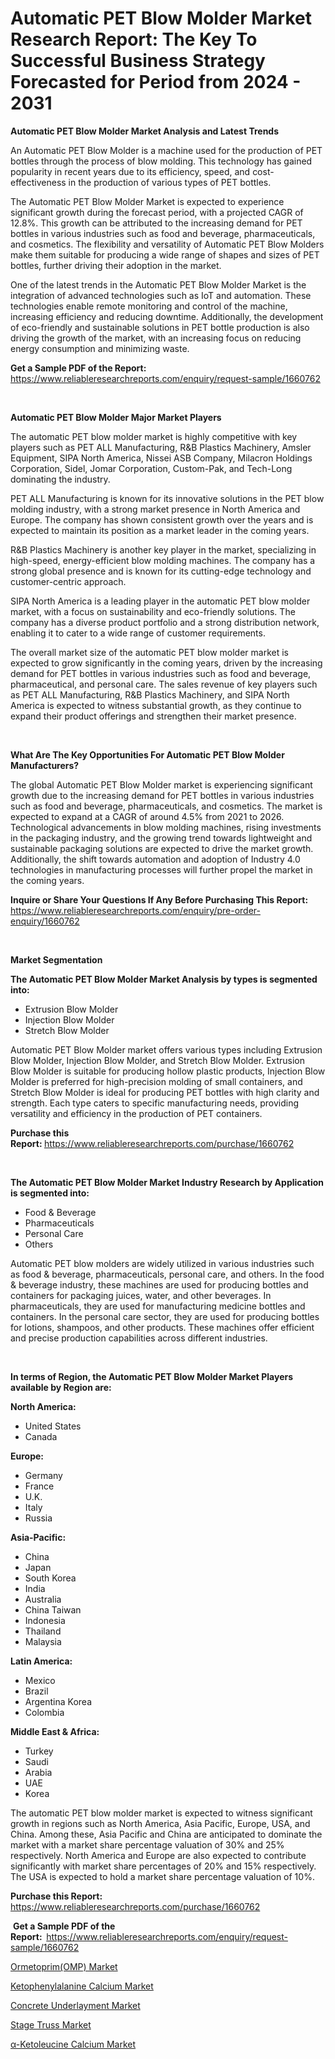 <p><h1>Automatic PET Blow Molder Market Research Report: The Key To Successful Business Strategy Forecasted for Period from 2024 - 2031</h1></p><p><strong>Automatic PET Blow Molder Market Analysis and Latest Trends</strong></p>
<p><p>An Automatic PET Blow Molder is a machine used for the production of PET bottles through the process of blow molding. This technology has gained popularity in recent years due to its efficiency, speed, and cost-effectiveness in the production of various types of PET bottles.</p><p>The Automatic PET Blow Molder Market is expected to experience significant growth during the forecast period, with a projected CAGR of 12.8%. This growth can be attributed to the increasing demand for PET bottles in various industries such as food and beverage, pharmaceuticals, and cosmetics. The flexibility and versatility of Automatic PET Blow Molders make them suitable for producing a wide range of shapes and sizes of PET bottles, further driving their adoption in the market.</p><p>One of the latest trends in the Automatic PET Blow Molder Market is the integration of advanced technologies such as IoT and automation. These technologies enable remote monitoring and control of the machine, increasing efficiency and reducing downtime. Additionally, the development of eco-friendly and sustainable solutions in PET bottle production is also driving the growth of the market, with an increasing focus on reducing energy consumption and minimizing waste.</p></p>
<p><strong>Get a Sample PDF of the Report:&nbsp;</strong> <a href="https://www.reliableresearchreports.com/enquiry/request-sample/1660762">https://www.reliableresearchreports.com/enquiry/request-sample/1660762</a></p>
<p>&nbsp;</p>
<p><strong>Automatic PET Blow Molder Major Market Players</strong></p>
<p><p>The automatic PET blow molder market is highly competitive with key players such as PET ALL Manufacturing, R&B Plastics Machinery, Amsler Equipment, SIPA North America, Nissei ASB Company, Milacron Holdings Corporation, Sidel, Jomar Corporation, Custom-Pak, and Tech-Long dominating the industry. </p><p>PET ALL Manufacturing is known for its innovative solutions in the PET blow molding industry, with a strong market presence in North America and Europe. The company has shown consistent growth over the years and is expected to maintain its position as a market leader in the coming years.</p><p>R&B Plastics Machinery is another key player in the market, specializing in high-speed, energy-efficient blow molding machines. The company has a strong global presence and is known for its cutting-edge technology and customer-centric approach. </p><p>SIPA North America is a leading player in the automatic PET blow molder market, with a focus on sustainability and eco-friendly solutions. The company has a diverse product portfolio and a strong distribution network, enabling it to cater to a wide range of customer requirements.</p><p>The overall market size of the automatic PET blow molder market is expected to grow significantly in the coming years, driven by the increasing demand for PET bottles in various industries such as food and beverage, pharmaceutical, and personal care. The sales revenue of key players such as PET ALL Manufacturing, R&B Plastics Machinery, and SIPA North America is expected to witness substantial growth, as they continue to expand their product offerings and strengthen their market presence.</p></p>
<p>&nbsp;</p>
<p><strong>What Are The Key Opportunities For Automatic PET Blow Molder Manufacturers?</strong></p>
<p><p>The global Automatic PET Blow Molder market is experiencing significant growth due to the increasing demand for PET bottles in various industries such as food and beverage, pharmaceuticals, and cosmetics. The market is expected to expand at a CAGR of around 4.5% from 2021 to 2026. Technological advancements in blow molding machines, rising investments in the packaging industry, and the growing trend towards lightweight and sustainable packaging solutions are expected to drive the market growth. Additionally, the shift towards automation and adoption of Industry 4.0 technologies in manufacturing processes will further propel the market in the coming years.</p></p>
<p><strong>Inquire or Share Your Questions If Any Before Purchasing This Report:</strong> <a href="https://www.reliableresearchreports.com/enquiry/pre-order-enquiry/1660762">https://www.reliableresearchreports.com/enquiry/pre-order-enquiry/1660762</a></p>
<p>&nbsp;</p>
<p><strong>Market Segmentation</strong></p>
<p><strong>The Automatic PET Blow Molder Market Analysis by types is segmented into:</strong></p>
<p><ul><li>Extrusion Blow Molder</li><li>Injection Blow Molder</li><li>Stretch Blow Molder</li></ul></p>
<p><p>Automatic PET Blow Molder market offers various types including Extrusion Blow Molder, Injection Blow Molder, and Stretch Blow Molder. Extrusion Blow Molder is suitable for producing hollow plastic products, Injection Blow Molder is preferred for high-precision molding of small containers, and Stretch Blow Molder is ideal for producing PET bottles with high clarity and strength. Each type caters to specific manufacturing needs, providing versatility and efficiency in the production of PET containers.</p></p>
<p><strong>Purchase this Report:&nbsp;</strong><a href="https://www.reliableresearchreports.com/purchase/1660762">https://www.reliableresearchreports.com/purchase/1660762</a></p>
<p>&nbsp;</p>
<p><strong>The Automatic PET Blow Molder Market Industry Research by Application is segmented into:</strong></p>
<p><ul><li>Food & Beverage</li><li>Pharmaceuticals</li><li>Personal Care</li><li>Others</li></ul></p>
<p><p>Automatic PET blow molders are widely utilized in various industries such as food & beverage, pharmaceuticals, personal care, and others. In the food & beverage industry, these machines are used for producing bottles and containers for packaging juices, water, and other beverages. In pharmaceuticals, they are used for manufacturing medicine bottles and containers. In the personal care sector, they are used for producing bottles for lotions, shampoos, and other products. These machines offer efficient and precise production capabilities across different industries.</p></p>
<p>&nbsp;</p>
<p><strong>In terms of Region, the Automatic PET Blow Molder Market Players available by Region are:</strong></p>
<p>
    <p> <strong> North America: </strong>
        <ul>
            <li>United States</li>
            <li>Canada</li>
        </ul>
        </p> 
    <p> <strong> Europe: </strong>
        <ul>
            <li>Germany</li>
            <li>France</li>
            <li>U.K.</li>
            <li>Italy</li>
            <li>Russia</li>
        </ul>
        </p> 
    <p> <strong> Asia-Pacific: </strong>
        <ul>
            <li>China</li>
            <li>Japan</li>
            <li>South Korea</li>
            <li>India</li>
            <li>Australia</li>
            <li>China Taiwan</li>
            <li>Indonesia</li>
            <li>Thailand</li>
            <li>Malaysia</li>
        </ul>
        </p> 
    <p> <strong> Latin America: </strong>
        <ul>
            <li>Mexico</li>
            <li>Brazil</li>
            <li>Argentina Korea</li>
            <li>Colombia</li>
        </ul>
        </p> 
    <p> <strong> Middle East & Africa: </strong>
        <ul>
            <li>Turkey</li>
            <li>Saudi</li>
            <li>Arabia</li>
            <li>UAE</li>
            <li>Korea</li>
        </ul>
    </p>
    </p>
<p><p>The automatic PET blow molder market is expected to witness significant growth in regions such as North America, Asia Pacific, Europe, USA, and China. Among these, Asia Pacific and China are anticipated to dominate the market with a market share percentage valuation of 30% and 25% respectively. North America and Europe are also expected to contribute significantly with market share percentages of 20% and 15% respectively. The USA is expected to hold a market share percentage valuation of 10%.</p></p>
<p><strong>Purchase this Report: </strong><a href="https://www.reliableresearchreports.com/purchase/1660762">https://www.reliableresearchreports.com/purchase/1660762</a></p>
<p>&nbsp;<strong>Get a Sample PDF of the Report:&nbsp;&nbsp;</strong><a href="https://www.reliableresearchreports.com/enquiry/request-sample/1660762">https://www.reliableresearchreports.com/enquiry/request-sample/1660762</a></p>
<p><strong></strong></p>
<p><p><a href="https://scarlet-rocket-c63.notion.site/Ormetoprim-OMP-Market-Size-Market-Trends-and-Growth-Outlook-forecasted-for-period-from-2024-to-20-995fdfab6c224c17a4760b74ddb9600a">Ormetoprim(OMP) Market</a></p><p><a href="https://fearless-okapi-6c8.notion.site/Ketophenylalanine-Calcium-Market-Provides-Detailed-Segmentation-of-this-Market-based-on-Type-Applic-480938a196024d8c9beb53ca3de41345">Ketophenylalanine Calcium Market</a></p><p><a href="https://view.publitas.com/reportprime-1/concrete-underlayment-market-research-report-unlocks-analysis-on-the-market-financial-status-market-size-and-market-revenue-upto-2031/">Concrete Underlayment Market</a></p><p><a href="https://view.publitas.com/reportprime-1/stage-truss-market-challenges-opportunities-and-growth-drivers-and-major-market-players-forecasted-for-period-from-2024-2031/">Stage Truss Market</a></p><p><a href="https://zircon-bluebell-299.notion.site/Ketoleucine-Calcium-Market-Research-Report-The-Key-To-Successful-Business-Strategy-Forecasted-for-P-fabbfa7ecaa249918b8c90e660c64da6">α-Ketoleucine Calcium Market</a></p></p>